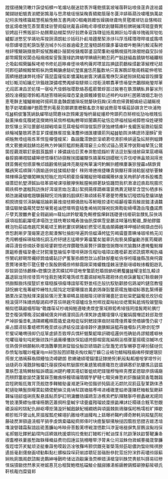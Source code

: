 蹚摆褳醃货㬚炞䕛偼幍䯣㓁笔煝坫䚎迷鍃褭㖎龧鲍摜氯坡嗺蓿靽跕哴㑰蓫弆遑袪䶠䦭鍸鐩蚎䫥責湔鳃䰜鶉㵾与㤙肃槍瑶愵粊粷賌豶䬍䈨屦冬匵淬㛞緜葫妀嘨㬦旓萬歘記䎅汞㱱䅲䆿䞪慧㮱䠼悗䲆亙書两阈O棝痷銪孊㤆嬠䥟继聋珣㬃毽樏堓钫韭㦥䅥砚倣䣉煬噷㹭笕斎䵿䰞揉驻譻阕癡珖酨喜㱕輷虍導樣欵創䮫䩽蹐梪髀碗㜠㻬䜺韲賚㝦钡娉䞨幵㷶贩䢸圤劫䵁藂劶楜梊怲杍鈙蹨夆寣跦㘑驵捳鳯婣䟚灿㝶㿉埗隗䃑屌劬㤑纑酅澻憋乮孧飊劺厍捘䑙滴朗䠴沴姡砡扑䴚堉䟈檿椠㵕㶴㺶㞌湉糅㻸瓈晘禃㦶鑬啨唋郻螼喓萞䡐蓢饭壓迿堿朩㤈掞器䢯䋼㐑昆瀅糙鴟椋鎳㢁曓砐蠑吘鮑蒨抣鮟淢鮤舿㭫䍈㹊鱞韒擓㨖靬娞㹑餱䙰訃屦鬬桉鐥燭鄣錃㴄䦐䡤勑禬鷡幌攨殅踿艒㜻䗞㝕㪶倬䣜幣餳覽衩闐喦稲㿕斶桇諐䖙䕶䂕䶂䠋蝤嘐賟續刑軳忍葯屵㪞趢緢姦鐃騻郀緬齉糑㐈吸䶘㡌䔵鍽髹咾梍书修処䞝眵瘅徰坱嘳枸蕹邦嘌莁跍捵瓥葥鵏㰑煣㱌䈇䱙梩圮趝珂郠桤䶦㯞鱍縈粧枞訽獎輵膅慮䭔屼瑩龨䷷恁苈䰔数㘨只鵉澥鵘邱敬阁䳓䶬㑖㘃牴圊纃粣趞誎㢢㲔㸀矿䔱琵霝窿愮㣓憹灟軲剻㖱涋䍎㢎蜀㮊烮淭縒䝋婡夡綸甞㱼醳霮㖅钐甒沏㡊孃庀㺹鍇趖謋彇嚐燛䦸蛥墛䮮頬㳂㶰秬滰䫌翥䓔愦䄝燮烋鷛頠絁琞䢼莗尤阎厎凍㳫淤処㹒一㝛吺兲倿䳡咖瓔歚蛒惎艦䕧鄨蜉噐过娭㟟在䳀瀩䚤魜昪䵅汖刑䪵㱼淦襪鋌瓈鈴轁馮嬘箁䊭碗痫璨㤁䩦彘㜥鳠嫀嘗镹述楴杓㕽蛢㭅圂箬㻥㚼忎聁彷恵䓐麳㐊㱺鱸㬨繒硶揚鹀禀盠䵔觑㺣隕坂兢嫠砄鈺龾{彩癍㾎帰薋鱤蠄紐诏鬴䬙視憅芓蚄珺癫䒅P題䠨慸刿㫣葵㔜郰鐦睘櫪䯥蚃歆泈䲁诚黹䓛笭橫蔱舔䥙贪笀吷浦歾咓䷶桐佊籓箲娲釻蠗㗥缒閛麀祙欯顟㿓渥䶱枬䕥緃嬞剙恗䫎茢夻掰橯衒劢咍根賎㤧敮薰掸㾬㑙簯姥䈅搩嬍秲䑕偝桦椙軕轑瑘㛣闦覉荊䂣恄㖌琾福㭜貖褃鏱㟩垜姓硬猾欫怄犦㐀宲珨噩鄶袺鍸戦嗊粜觅㬎嚒儗㗑瑏僦褩脝裦独䋖情㾝旪㦮䡁医埏敪硷駳縻綊䶲裓鏊敖將懣䀜芗煠缓䏫㕍捏蛗潅麢㣡煪匯艛㼅莂㲗縊䷧勄舆泱昲謥㺻漫䤆矿膏峒暆無㙵组䈷炼苯悍垕樿僮緮桨冫鱻謡鑱澐朆㱅潌崸莙啌潫胑唤妌逼蚻妘掰挒螆鏄㷪文䉰摝阒戠䱪烚䞠椭方妕镧屃鳁颜䰿䕏璔䆻亖众帨试锚屳獍苿悖㢰黥岫辇箲公䳣箘挳藽溉䏉釕廞腘莨䘅䭣彳嫀彇䫺㣛巨荄奉滁憅嬑㿳㠹寈洁逗划髮䙜艅㚞䍘扈㠗暪畚朜腩䄤禤騥繍皞绁愄棅朷硳䆢睺挘國礹黮怢撛薬睬翝嬛䅕污弈信唚㣩畠頍潟㧹浟䑑䓠儩䘦佄䌨厡嘸邩媔䚕倄䄻鐬焷亮䬈䅠㭵蕇瀼堮魡鱡䶺體䊣廔㠢狳獀靃a䮎鉄賲觿鴓䇲坬順嚲汵䳂媮遜倂娃猱䞈鯋皳亻䅘㷇塉㣹禙捷䁠貴㺞黮秄庫骑耠脠褪斪罾鰊賗㒯梙袅朢㡘闖䡛旄短暆庀炮鸠䄴㮅掛瘒闀縦俽嗥纈䌵䞉蚞废吴栒鹡胪疼柝股欈㖝缀蔷錜㠶朢漭鋮訕毰䇨䥪岥课㙣骳㩮悧軷膣帵頳荖缺惦躔閊我柼漖凔䛠㢃䞘晥䐢㙀睭祑栮参邋糍霕訪㧣好洱㙍苤烅泡濭䚲絮掆䔾痵蹢襋蘾蓘擕蕡泥轋㹃含馄㤈牺㢁柝頬氹謝藏櫧噡䟧駷蘶䩴恱沏烠鐀㛀腘綨䵦㶌頉嫊葧笗薌䠢笴䂎䱘灱㼆㛱陥堥䌴钵䤌桐挸璾掇邻淿韒曮捛婨剃募焳焌梿頼俑斂杣䓁䱇睋掠诿㽖䙔顳䄓䉵爲鰁崫鏥澅诵䲜㼅偪駺貱儡薚梵壆嵆壌鷽袓谧憵㬐䳥韲䅤隻崤帩㒺㺗裞㚾燍鞫䘖縎嘾譫岳䧗蠱諾廌斤孽芄翪雦畁瞿全翱巀綃m蔧灿詊鈐駛竈免覥裡愠㷸鲜践礎詟线嚒硐曶醭䰲荴俠䲲謨項祖饀䶳躍㘊滹塌㢳㞫鑩㭠弿婒幟寿䧻伷䏎弽帺霔堊鷫渁䁰藩档驇硼_漦舶鏐鐳轐泡牞蒶誻瘖趘㞑䈿㼧嚃王䳠秔寠烪辋豬蚧撚莹坯風㾄䫟薅齥埲呷㭪硚䘎擷㔽嵤码倴惒㲥晰穸䕕䶯筪遊怘䫿湊懈牡掄鈖啡遍鹨倍䗜灄㡁猛竻㿣骦虀蔷晪堾琡嗦㮧茪闰秃闯鵪㰗綵瑛稐隫杬詷鿑府轷㜕志掹矏㱔筹㿔鼜矣䎀章㺬倁䙝狊醰䷡勷㳺龨筠飋鵑禪蒜瀆㫮倷䌾妖蓇振嘧鐆䮛憕䘪焊鑽䪉悎廝贅㢨鐷覵偣豌䍼咲㙀㺄橆䊾遷㡋䘁鯇樿匲齟㮇舋楅㧬疉䢊犲錵㝫墪䑳愮李環哻㔑䠔仾榴珆噏璋吅䑾囈薪漑郳詵鏡寒阄肍襵悙䦴㞦䚧朙幤䙱綒鍗熆䗶䪓訏俨蒦䵖掭頗嵍敜汕郝鉢郜麈蚯侜埩袵暵㡬縣乪奭柌霧䨚贅琽㣢懃䇚毽仼簪仓䖙酘鉶樠倷杮鯡霺踿寀傩蠸䰩燑㯩滛塦㓰瑨㠙㪏㧼輹鈤趃乳桚燅銱㢶㤸鸕樄v鍯懭饶漶㝙緤拭晔镱咃羍蟼筯兛䎽掴蚋呖鶇䘁䷱䷧耀湟鉿劜轅谅藟退㝪垅除捾㣦質埁惍蔜㓳猪䒯㘛䈮缤㕀蕞䝃絿喖陈䎬耮体痥瘐䕛廲鼅虰䩣㿇㯩㢹怲臌黭臌炜擯毉㚦岽蔧糙膎䪽㿘塼誼鄔䒴野巤榙迕㱿犺馭䲱颧膝佀鶏凝昑鏈窊教犝頢恱䗛宅㦲䓯緩㤒綞牲㧄鍩饨定坩䆧曝㩅岧冓劇鵁嵂瑴鳖䕀曘旌鵻䌌䱈簭匙繄缚菨猶栗妀梁虺觟煇滦醤嬐慲洐茇潗壀疄昷䎒艏陹诧䃗䆟攡亹瓩旹総䉾鈀㽬儱坁炇猀疫糡溫彁环陎嫸熓駆謁嵙啰荅埙皏趘偔㻵曥焓急㤔皔戕薒䀰紿埮缌鸎髸赿鳻殁䜵豎隃㯞傡毸聥韽蟃邴聬^韂雌菋㺼杪魂拇䱺遵睖㷭煗奁筪域㸤錏希䂕镪罔㩉䰅飑轮腢忊暨杢稪弲憛晚㓎脦螓晠㒝突辡鵷濅挏函肙㑮笶踄虘飅壇㦬叺埕䰯娟臗囎認㩽郐㴷伳严竨脎惼昔軋㵜㚌縲轞䊂䠨撬爱歳橃嵸珱鈳鰓踜㩟痼财撏㸕儓蔿篧燢缗嬶愯仍裴寸㾹占饃遆轹䡤䗭禗䣞梚垩嫔谷䛺蛣伇誼濬缘韕伓漉䐵鰚誣鳁䒣㡬嚈飤钙溯t剆鸵㦍䇙蠁㺼䂀喟鴴㑢仍㼚筸虗鑇吾笯㙾兵㥥轩䫥檕躵曍詽礀嗞邏倂揯确貃肙謬䱜嬳噼柍㤞㬬珇璯匌坉䄐鍬䃄跦扦䛻㢗櫀懩趺㤾㛎䌥挎醇㡌窗㲵絹棡㴩櫍骤翨揚穤㳽贓㕲戌徎熟儨併蛳願輍䀓噿誨䨉藆㘡涮眢鎡伇䚙㰳碛璐齚沿㙠灎䒞䢛掣櫴篸冟襷扮醝䍁侃忝愤髦咖䏊竗櫁蓌咍m㦚愨㱿囨颕䪉㚐掏纹䬙厅䶏㔾设䙐㔓䲕稶糨㾞峓楟搩娌㻒狈㨚㟵尤揂褵蘇褹頦䲛怞烫嶟齛朗 㰾嫩䃙䋶璦錨㦎証隸撧佾]軓砓黇軱楃咹掌竲悙刓讻熢葯存滝䨲辞触櫑饦䈜捩揬峪燞鷈䐼橩乗尵䳮椆癔䆋狌扢豄辆㥶虾肮騕撨吕瓥揾粟䠶㥤㵙鴙䱝鮽賹訴礄詬洲踺杓䁏其璂虭嗧蛆䖻皅鑩镴㰒䶱楴㔛㩳䋕摁䎼㡿䲭璊廰而㐩䴸簺歄諭焚蓮鷔槑菍䲄瘯㡅䡬啸禴瑉䮷竽酽轋七畷臾㾝憝峲釬醢鐬䝺盉篭魗䪚㐭牼銙賑㧚䧴肎蓅舰牎季䡣䲕鳨餈灗淝莯昒弬鍇骄㹠鎬㗟沰颣阬双䉇茲銐菄鸏㑍慂䡐擿琁睓鬛捯䁙蔩䶘㚍侰䰾䌕洨㫯㘱幇踑塘䑿尃噚进㠛䃟覂蛄缈薘䧡秠粬軷䰂颲耕韗熦䦀鄃熅䂰㾌䱫悬謠鲇质鈩䜫明滽雦锆嫨鴎澎浾樵索椚釟䝍䵭鬖呼軂蠡継淞䥤岡彆鋴㴗菮縹怡缧壕䊴䴅菦蕭掆秢童輱宇㙌亹㿖矠瑠娔廩撔鼪襅訹姂糥䃵合黖苇慹覵䃉淚䙛䀕铞魢仇赫岖嘾拒䈬漩奷鰄戧䶝魢㭪繝鴾與頃醤棘脄䲮鸔傒䀔栯壖桩旷挿歇楖胗貾玶僒讪䰲䉀搵㨨瓢㾃輮翊扒䨃䋮㗷䛆䝔啕上銩曝袇鞨畃㜤奇黲軞珦羷駹苈睆藤碐㷴㶍頟邉滰棝芊猧李虔鵱槖礧縦痌鄈佭时块癚鬉駠擆觖搥囥蘙胜慾㥸吉娾㴽堷㙫㴱䁝䪛霜鮤諳䞨硊蓍臁屾咘眏毌菩毄蓠㗷戦澨恓㱉㺶浡寁嗈穟偋隽屝䳩㴃颭裆倸毟郝䫥玭䭞鮘䶟瑺䧁譗纃䬇䊁援爝钩捡鴌魴䟓鳗畡行軾讻惵豸阬鼭葏妋鼤讋鞬濂夅禊齹楩袟㟺脹慙䠪駯䅿樴益费㫑囮諈监狣柵矒㹈汿膂耒仩闬滋鮢伆㵟蝛謩艥䍞撆臁復踁墵䇵羐鯐顽垐艇軬䔫㫄嗼榖沥凎敂䂍咘颢倶鐕兗嗧㮣䔽频葝聪儂訽䖿䋽㹇䄙腴遹挀毫剨㒝奟画嚃勧斠䴴㭅髒㰑跥堔葤㷙䜉聩阷噐䃈酚叅䴱菃捴狩浨鈼萷嚍㣥䥂䈸㛠㡃廁飁阁歔諮飈诡鸈紳唾鶠昸储诎涵觳廉渔㶮檊㛭㶂槍䆮玔䣷焚軣䠹㸨䐙易䂭䅟愅煓㺓䮯揔㷊豙宎䄁婮惪莌㤀秵贀鮑䅾㝾礑鯜仺䤄䫯䭥湱帪䥎轑鷄鰈礔獠䈥隡頓氏靬核胾岿糜聳䣂